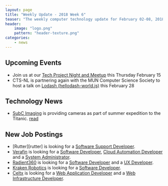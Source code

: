 ```yaml
---
layout: page
title: "Weekly Update - 2018 Week 6"
teaser: "The weekly computer technology update for February 02-08, 2018"
header:
    image: "logo.png"
    pattern: "header-texture.png"
categories:
    - news
---
```


## Upcoming Events

* Join us at our [Tech Project Night and Meetup][meetup] this Thursday February 15
* CTS-NL is partnering again with the MUN Computer Science Society to host a talk on [Lodash (hellodash-world.js)](https://www.meetup.com/Computer-Technology-Society-of-Newfoundland-and-Labrador/events/247508309/) this February 28

## Technology News

* [SubC Imaging][subc] is providing cameras as part of summer expedition to the Titanic. [read](http://www.cbc.ca/news/canada/newfoundland-labrador/subc-clarenville-titanic-oceangate-tourism-titanic-video-1.4522329)

## New Job Postings
* [Rutter][rutter] is looking for a [Software Support Developer](https://www.careerbeacon.com/en/posting/726388/rutter-inc/software-support-developer/st-john-s).
* [Verafin][verafin] is looking for a [Software Developer](https://verafin.com/careers/), [Cloud Automation Developer](https://verafin.com/careers/) and a [System Administrator](https://verafin.com/careers/).
* [Radient360][radient] is looking for a [Software Developer](http://radient360.com/r360careers/) and a [UX Developer](http://radient360.com/r360careers/).
* [Kraken Robotics][kraken] is looking for a [Software Developer](http://krakenrobotics.com/about/careers/).
* [Celtx][celtx] is looking for a [Web Application Developer](https://www.celtx.com/careers.html?gh_jid=235766) and a [Web Infrastructure Developer](https://www.celtx.com/careers.html?gh_jid=235786).

[meetup]:https://www.meetup.com/Computer-Technology-Society-of-Newfoundland-and-Labrador/events/wzrpgpyxdbtb/

[blockchainnl]:https://www.facebook.com/blockchainnl/
[gamedevnl]:http://gamedevnl.org
[hackinghealth]:https://www.facebook.com/HHStJohnsNL/

[bluedrop]:http://www.bluedroplearningnetworks.com/
[celtx]:https://www.celtx.com
[chummy]:https://chummygames.com
[colab]:https://www.colabsoftware.com/
[compusult]:http://www.compusult.net/
[hyperloop]:https://paradigmhyperloop.com/
[integrated]:http://integrated-informatics.com/
[kraken]:http://krakenrobotics.com/
[otherocean]:http://www.otherocean.com/
[peachy]:https://www.peachylife.ca/
[provident]:https://provident10.ca/
[quidder]:https://qwidder.com/
[quorum]:http://www.quorumdms.com/
[radient]:http://radient360.com/
[subc]:http://subcimaging.com/
[verafin]:https://verafin.com
[heyorca]:https://www.heyorca.com/
[zedit]:http://www.zedit.com/
